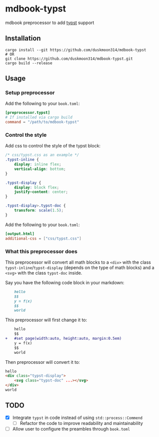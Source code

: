 # mdbook-typst

mdbook preprocessor to add [typst](https://typst.app/) support

## Installation

```shell
cargo install --git https://github.com/duskmoon314/mdbook-typst
# OR
git clone https://github.com/duskmoon314/mdbook-typst.git
cargo build --release
```

## Usage

### Setup preprocessor

Add the following to your `book.toml`:

```toml
[preprocessor.typst]
# If installed via cargo build
command = "/path/to/mdbook-typst"
```

### Control the style

Add css to control the style of the typst block:

```css
/* css/typst.css as an example */
.typst-inline {
    display: inline flex;
    vertical-align: bottom;
}

.typst-display {
    display: block flex;
    justify-content: center;
}

.typst-display>.typst-doc {
    transform: scale(1.5);
}
```

Add the following to your `book.toml`:

```toml
[output.html]
additional-css = ["css/typst.css"]
```

### What this preprocessor does

This preprocessor will convert all math blocks to a `<div>` with the class
`typst-inline`/`typst-display` (depends on the type of math blocks) and a
`<svg>` with the class `typst-doc` inside.

Say you have the following code block in your markdown:

```markdown
    hello
    $$
    y = f(x)
    $$
    world
```

This preprocessor will first change it to:

```diff
    hello
    $$
+   #set page(width:auto, height:auto, margin:0.5em)
    y = f(x)
    $$
    world
```

Then preprocessor will convert it to:

```html
hello
<div class="typst-display">
    <svg class="typst-doc" ...></svg>
</div>
world
```

## TODO

- [x] Integrate `typst` in code instead of using `std::process::Commend`
  - [ ] Refactor the code to improve readability and maintainability
- [ ] Allow user to configure the preambles through `book.toml`